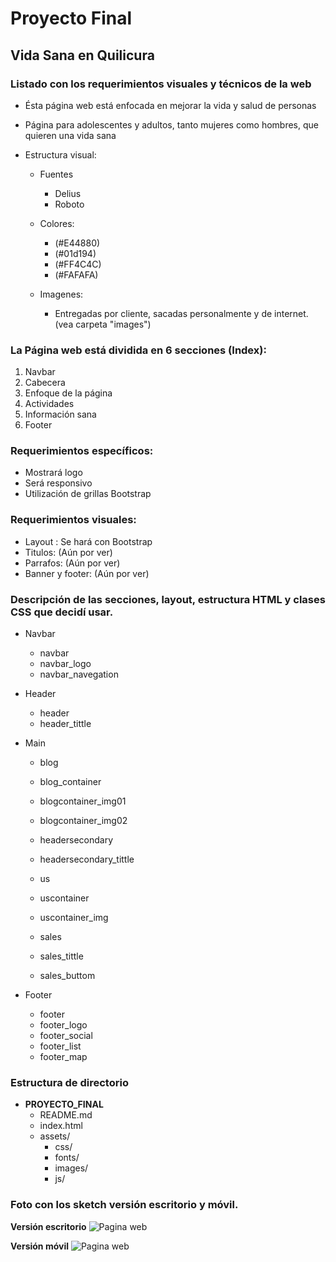# Proyecto Final
## Vida Sana en Quilicura

### Listado con los requerimientos visuales y técnicos de la web
- Ésta página web está enfocada en mejorar la vida y salud de personas
- Página para adolescentes y adultos, tanto mujeres como hombres, que quieren una vida sana

- Estructura visual:
	- Fuentes
		- Delius
		- Roboto

	- Colores:
		- (#E44880)
		- (#01d194)
		- (#FF4C4C)
		- (#FAFAFA)

	- Imagenes:
		- Entregadas por cliente, sacadas personalmente y de internet. (vea carpeta "images")


### La Página web está dividida en 6 secciones (Index):

1. Navbar
2. Cabecera
3. Enfoque de la página
4. Actividades
5. Información sana
6. Footer

### Requerimientos específicos:

- Mostrará logo
- Será responsivo
- Utilización de grillas Bootstrap

### Requerimientos visuales:

- Layout : Se hará con Bootstrap
- Titulos: (Aún por ver)
- Parrafos: (Aún por ver)
- Banner y footer: (Aún por ver)

### Descripción de las secciones, layout, estructura HTML y clases CSS que decidí usar.

- Navbar
	- navbar
	- navbar_logo
	- navbar_navegation
- Header
	- header
	- header_tittle
- Main
	- blog
	- blog_container
	- blogcontainer_img01
	- blogcontainer_img02

	- headersecondary
	- headersecondary_tittle

	- us
	- uscontainer
	- uscontainer_img

	- sales
	- sales_tittle
	- sales_buttom

- Footer
	- footer
	- footer_logo
	- footer_social
	- footer_list
	- footer_map

### Estructura de directorio

- **PROYECTO_FINAL**
	- README.md
	- index.html
	- assets/
		- css/
		- fonts/
		- images/
		- js/
                 
### Foto con los sketch versión escritorio y móvil.

**Versión escritorio**
![Pagina web](assets/images/imagen01.png)

**Versión móvil**
![Pagina web](assets/images/imagen02.png)